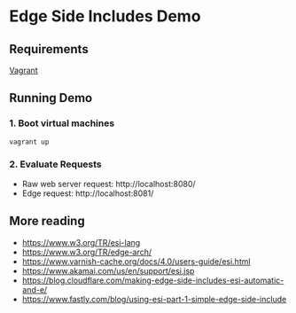 # Edge Side Includes Demo

## Requirements

[Vagrant](https://www.vagrantup.com/)

## Running Demo

### 1. Boot virtual machines

```bash
vagrant up
```

### 2. Evaluate Requests

* Raw web server request: http://localhost:8080/
* Edge request: http://localhost:8081/

## More reading

* https://www.w3.org/TR/esi-lang
* https://www.w3.org/TR/edge-arch/
* https://www.varnish-cache.org/docs/4.0/users-guide/esi.html
* https://www.akamai.com/us/en/support/esi.jsp
* https://blog.cloudflare.com/making-edge-side-includes-esi-automatic-and-e/
* https://www.fastly.com/blog/using-esi-part-1-simple-edge-side-include
